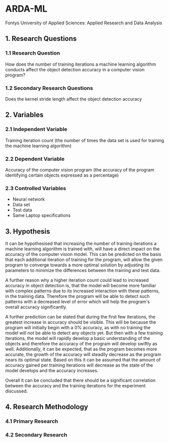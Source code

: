 # ARDA-ML
Fontys University of Applied Sciences: Applied Research and Data Analysis


## 1. Research Questions
### 1.1 Research Question
How does the number of training iterations a machine learning algorithm conducts affect the object detection accuracy in a computer vision program?

### 1.2 Secondary Research Questions
Does the kernel stride length affect the object detection accuracy

## 2. Variables
### 2.1 Independent Variable
Training iteration count (the number of times the data set is used for training the machine learning algorithm)

### 2.2 Dependent Variable
Accuracy of the computer vision program (the accuracy of the program identifying certain objects expressed as a percentage)

### 2.3 Controlled Variables
- Neural network
- Data set
- Test data
- Same Laptop specifications 

## 3. Hypothesis
It can be hypothesised that increasing the number of training iterations a machine learning algorithm is trained with, will have a direct impact on the accuracy of the computer vision model. 
This can be predicted on the basis that each additional iteration of training for the program, will allow the given program to converge towards a more optimal solution by adjusting its parameters to minimize the differences between the training and test data. 

A further reason why a higher iteration count could lead to increased accuracy in object detection is, that the model will become more familiar with complex patterns due to its increased interaction with these patterns, in the training data. Therefore the program will be able to detect such patterns with a decreased level of error which will help the program's overall accuracy significantly. 

A further prediction can be stated that during the first few iterations, the greatest increase in accuracy should be visible. This will be because the program will initially begin with a 0% accuracy, as with no training the model will not be able to detect any objects yet. But then with a few training iterations, the model will rapidly develop a basic understanding of the objects and therefore the accuracy of the program will develop swiftly as well. Additionally, it can be expected, that as the program becomes more accurate, the growth of the accuracy will steadily decrease as the program nears its optimal state. Based on this it can be assumed that the amount of accuracy gained per training iterations will decrease as the state of the model develops and the accuracy increases. 

Overall it can be concluded that there should be a significant correlation between the accuracy and the training iterations for the experiment discussed.  

## 4. Research Methodology
### 4.1 Primary Research
### 4.2 Secondary Research
